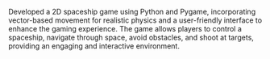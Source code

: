 Developed a 2D spaceship game using Python and Pygame, incorporating vector-based movement for 
realistic physics and a user-friendly interface to enhance the gaming experience. The game allows 
players to control a spaceship, navigate through space, avoid obstacles, and shoot at targets, providing 
an engaging and interactive environment.

